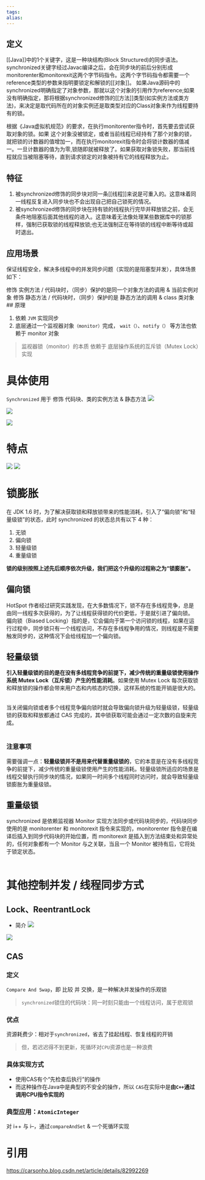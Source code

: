 ```yaml
---
tags: 
alias:
---
```


## 定义

[[Java]]中的1个关键字，这是一种块结构(Block Structured)的同步语法。
synchronized关键字经过Javac编译之后，会在同步块的前后分别形成 monitorenter和monitorexit这两个字节码指令。这两个字节码指令都需要一个reference类型的参数来指明要锁定和解锁的[[对象]]。
如果Java源码中的synchronized明确指定了对象参数，那就以这个对象的引用作为reference;如果没有明确指定，那将根据synchronized修饰的[[方法]]类型(如实例方法或类方法)，来决定是取代码所在的对象实例还是取类型对应的Class对象来作为线程要持有的锁。

根据《Java虚拟机规范》的要求，在执行monitorenter指令时，首先要去尝试获取对象的锁。如果 这个对象没被锁定，或者当前线程已经持有了那个对象的锁，就把锁的计数器的值增加一，而在执行monitorexit指令时会将锁计数器的值减一。一旦计数器的值为为零,锁随即就被释放了。如果获取对象锁失败，那当前线程就应当被阻塞等待，直到请求锁定的对象被持有它的线程释放为止。

## 特征

1. 被synchronized修饰的同步块对同一条[[线程]]来说是可重入的。这意味着同一线程反复进入同步块也不会出现自己把自己锁死的情况。
2. 被synchronized修饰的同步块在持有锁的线程执行完毕并释放锁之前，会无条件地阻塞后面其他线程的进入。这意味着无法像处理某些数据库中的锁那样，强制已获取锁的线程释放锁;也无法强制正在等待锁的线程中断等待或超时退出。

## 应用场景
保证线程安全，解决多线程中的并发同步问题（实现的是阻塞型并发），具体场景如下：

修饰 实例方法 / 代码块时，（同步）保护的是同一个对象方法的调用 & 当前实例对象
修饰 静态方法 / 代码块时，（同步）保护的是 静态方法的调用 & class 类对象
## 原理

1.  依赖 `JVM` 实现同步
2.  底层通过一个监视器对象`（monitor）`完成， `wait（）`、`notify（）` 等方法也依赖于 monitor 对象

> 监视器锁（monitor）的本质 依赖于 底层操作系统的互斥锁（Mutex Lock）实现

# 具体使用

`Synchronized` 用于 修饰 代码块、类的实例方法 & 静态方法
![](https://img-blog.csdnimg.cn/img_convert/05330773ba468a588fa4e8f42dd7a7e9.png)

![](https://img-blog.csdnimg.cn/img_convert/713d266272dd5fba98702699e752e7c5.png)

![](https://img-blog.csdnimg.cn/img_convert/c6707ccca6925053b7d4199e9cb6e628.png)


# 特点
![](https://img-blog.csdnimg.cn/img_convert/a05fa6bf660e8677211be883f947472d.png)
![](https://img-blog.csdnimg.cn/img_convert/2233b1a1eaa2fcdbbf68061726970854.png)

# 锁膨胀
在 JDK 1.6 时，为了解决获取锁和释放锁带来的性能消耗，引入了“偏向锁”和“轻量级锁”的状态，此时 synchronized 的状态总共有以下 4 种：

1.  无锁
2.  偏向锁
3.  轻量级锁
4.  重量级锁

**锁的级别按照上述先后顺序依次升级，我们把这个升级的过程称之为“锁膨胀”。**
## 偏向锁
HotSpot 作者经过研究实践发现，在大多数情况下，锁不存在多线程竞争，总是由同一线程多次获得的，为了让线程获得锁的代价更低，于是就引进了偏向锁。  
​
偏向锁（Biased Locking）指的是，它会偏向于第一个访问锁的线程，如果在运行过程中，同步锁只有一个线程访问，不存在多线程争用的情况，则线程是不需要触发同步的，这种情况下会给线程加一个偏向锁。

## 轻量级锁

**引入轻量级锁的目的是在没有多线程竞争的前提下，减少传统的重量级锁使用操作系统 Mutex Lock（互斥锁）产生的性能消耗**。如果使用 Mutex Lock 每次获取锁和释放锁的操作都会带来用户态和内核态的切换，这样系统的性能开销是很大的。  
​

当关闭偏向锁或者多个线程竞争偏向锁时就会导致偏向锁升级为轻量级锁，轻量级锁的获取和释放都通过 CAS 完成的，其中锁获取可能会通过一定次数的自旋来完成。  
​

### 注意事项

需要强调一点：**轻量级锁并不是用来代替重量级锁的**，它的本意是在没有多线程竞争的前提下，减少传统的重量级锁使用产生的性能消耗。轻量级锁所适应的场景是线程交替执行同步块的情况，如果同一时间多个线程同时访问时，就会导致轻量级锁膨胀为重量级锁。

## 重量级锁

synchronized 是依赖监视器 Monitor 实现方法同步或代码块同步的，代码块同步使用的是 monitorenter 和 monitorexit 指令来实现的，monitorenter 指令是在编译后插入到同步代码块的开始位置，而 monitorexit 是插入到方法结束处和异常处的，任何对象都有一个 Monitor 与之关联，当且一个 Monitor 被持有后，它将处于锁定状态。  
​

# 其他控制并发 / 线程同步方式

## Lock、ReentrantLock

-   简介
![](https://img-blog.csdnimg.cn/img_convert/06262ae3c9ea1f5c11d1d1452c7f32d5.png)

![](https://img-blog.csdnimg.cn/img_convert/29980bef734d7a169e5f490d58a0a38c.png)

## CAS
### 定义

`Compare And Swap`，即 比较 并 交换，是一种解决并发操作的乐观锁

> `synchronized`锁住的代码块：同一时刻只能由一个线程访问，属于悲观锁

### 优点

资源耗费少：相对于`synchronized`，省去了挂起线程、恢复线程的开销

> 但，若迟迟得不到更新，死循环对`CPU`资源也是一种浪费

### 具体实现方式

-   使用CAS有个“先检查后执行”的操作
-   而这种操作在Java中是典型的不安全的操作，所以 `CAS`在实际中是**由`C++`通过调用CPU指令实现的**


### 典型应用：`AtomicInteger`

对 i++ 与 i–，通过`compareAndSet` & 一个死循环实现

# 引用

https://carsonho.blog.csdn.net/article/details/82992269
